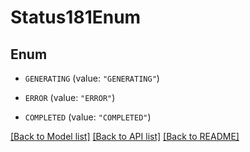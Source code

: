 # Status181Enum

## Enum


* `GENERATING` (value: `"GENERATING"`)

* `ERROR` (value: `"ERROR"`)

* `COMPLETED` (value: `"COMPLETED"`)


[[Back to Model list]](../README.md#documentation-for-models) [[Back to API list]](../README.md#documentation-for-api-endpoints) [[Back to README]](../README.md)


